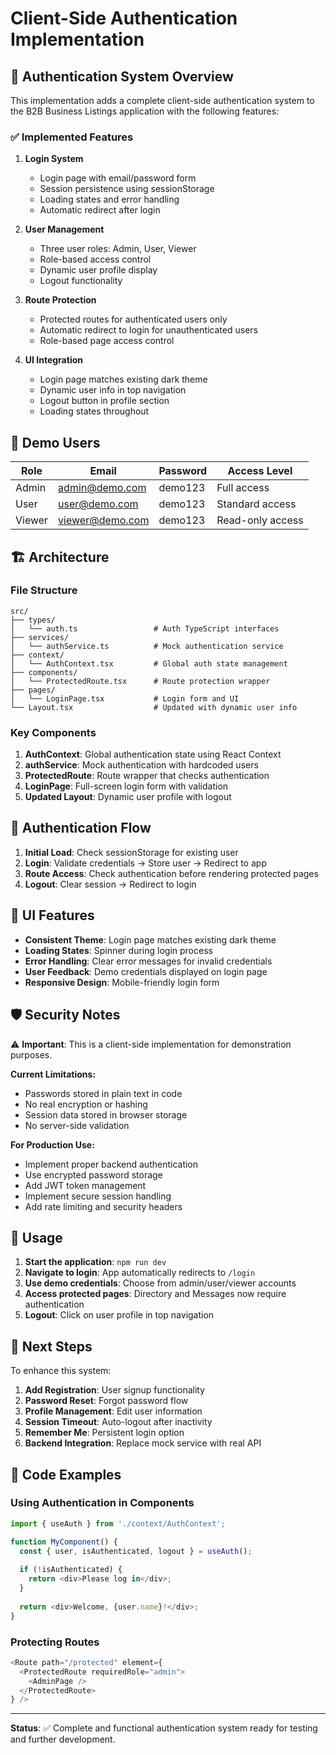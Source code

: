 # Client-Side Authentication Implementation

## 🔐 Authentication System Overview

This implementation adds a complete client-side authentication system to the B2B Business Listings application with the following features:

### ✅ **Implemented Features**

1. **Login System**
   - Login page with email/password form
   - Session persistence using sessionStorage
   - Loading states and error handling
   - Automatic redirect after login

2. **User Management**
   - Three user roles: Admin, User, Viewer
   - Role-based access control
   - Dynamic user profile display
   - Logout functionality

3. **Route Protection**
   - Protected routes for authenticated users only
   - Automatic redirect to login for unauthenticated users
   - Role-based page access control

4. **UI Integration**
   - Login page matches existing dark theme
   - Dynamic user info in top navigation
   - Logout button in profile section
   - Loading states throughout

## 🎯 **Demo Users**

| Role | Email | Password | Access Level |
|------|-------|----------|--------------|
| Admin | admin@demo.com | demo123 | Full access |
| User | user@demo.com | demo123 | Standard access |
| Viewer | viewer@demo.com | demo123 | Read-only access |

## 🏗️ **Architecture**

### **File Structure**
```
src/
├── types/
│   └── auth.ts                 # Auth TypeScript interfaces
├── services/
│   └── authService.ts          # Mock authentication service
├── context/
│   └── AuthContext.tsx         # Global auth state management
├── components/
│   └── ProtectedRoute.tsx      # Route protection wrapper
├── pages/
│   └── LoginPage.tsx           # Login form and UI
└── Layout.tsx                  # Updated with dynamic user info
```

### **Key Components**

1. **AuthContext**: Global authentication state using React Context
2. **authService**: Mock authentication with hardcoded users
3. **ProtectedRoute**: Route wrapper that checks authentication
4. **LoginPage**: Full-screen login form with validation
5. **Updated Layout**: Dynamic user profile with logout

## 🔄 **Authentication Flow**

1. **Initial Load**: Check sessionStorage for existing user
2. **Login**: Validate credentials → Store user → Redirect to app
3. **Route Access**: Check authentication before rendering protected pages
4. **Logout**: Clear session → Redirect to login

## 🎨 **UI Features**

- **Consistent Theme**: Login page matches existing dark theme
- **Loading States**: Spinner during login process
- **Error Handling**: Clear error messages for invalid credentials
- **User Feedback**: Demo credentials displayed on login page
- **Responsive Design**: Mobile-friendly login form

## 🛡️ **Security Notes**

⚠️ **Important**: This is a client-side implementation for demonstration purposes.

**Current Limitations:**
- Passwords stored in plain text in code
- No real encryption or hashing
- Session data stored in browser storage
- No server-side validation

**For Production Use:**
- Implement proper backend authentication
- Use encrypted password storage
- Add JWT token management
- Implement secure session handling
- Add rate limiting and security headers

## 🚀 **Usage**

1. **Start the application**: `npm run dev`
2. **Navigate to login**: App automatically redirects to `/login`
3. **Use demo credentials**: Choose from admin/user/viewer accounts
4. **Access protected pages**: Directory and Messages now require authentication
5. **Logout**: Click on user profile in top navigation

## 🔧 **Next Steps**

To enhance this system:

1. **Add Registration**: User signup functionality
2. **Password Reset**: Forgot password flow
3. **Profile Management**: Edit user information
4. **Session Timeout**: Auto-logout after inactivity
5. **Remember Me**: Persistent login option
6. **Backend Integration**: Replace mock service with real API

## 📝 **Code Examples**

### Using Authentication in Components
```typescript
import { useAuth } from './context/AuthContext';

function MyComponent() {
  const { user, isAuthenticated, logout } = useAuth();
  
  if (!isAuthenticated) {
    return <div>Please log in</div>;
  }
  
  return <div>Welcome, {user.name}!</div>;
}
```

### Protecting Routes
```typescript
<Route path="/protected" element={
  <ProtectedRoute requiredRole="admin">
    <AdminPage />
  </ProtectedRoute>
} />
```

---

**Status**: ✅ Complete and functional authentication system ready for testing and further development. 